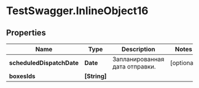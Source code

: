# TestSwagger.InlineObject16

## Properties

Name | Type | Description | Notes
------------ | ------------- | ------------- | -------------
**scheduledDispatchDate** | **Date** | Запланированная дата отправки. | [optional] 
**boxesIds** | **[String]** |  | 


